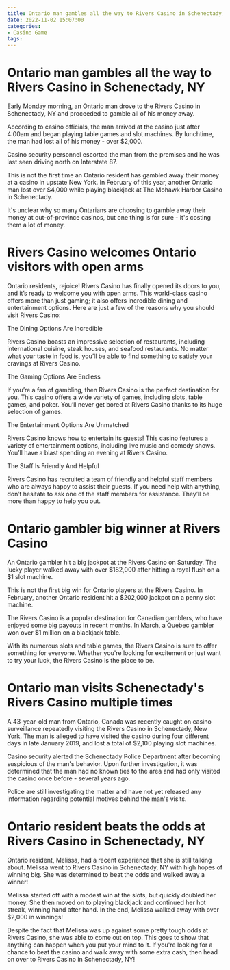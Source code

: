 ```yaml
---
title: Ontario man gambles all the way to Rivers Casino in Schenectady, NY
date: 2022-11-02 15:07:00
categories:
- Casino Game
tags:
---
```



#  Ontario man gambles all the way to Rivers Casino in Schenectady, NY

Early Monday morning, an Ontario man drove to the Rivers Casino in Schenectady, NY and proceeded to gamble all of his money away.

According to casino officials, the man arrived at the casino just after 4:00am and began playing table games and slot machines. By lunchtime, the man had lost all of his money - over $2,000.

Casino security personnel escorted the man from the premises and he was last seen driving north on Interstate 87.

This is not the first time an Ontario resident has gambled away their money at a casino in upstate New York. In February of this year, another Ontario man lost over $4,000 while playing blackjack at The Mohawk Harbor Casino in Schenectady.

It's unclear why so many Ontarians are choosing to gamble away their money at out-of-province casinos, but one thing is for sure - it's costing them a lot of money.

#  Rivers Casino welcomes Ontario visitors with open arms

Ontario residents, rejoice! Rivers Casino has finally opened its doors to you, and it’s ready to welcome you with open arms. This world-class casino offers more than just gaming; it also offers incredible dining and entertainment options. Here are just a few of the reasons why you should visit Rivers Casino:

The Dining Options Are Incredible

Rivers Casino boasts an impressive selection of restaurants, including international cuisine, steak houses, and seafood restaurants. No matter what your taste in food is, you’ll be able to find something to satisfy your cravings at Rivers Casino.

The Gaming Options Are Endless

If you’re a fan of gambling, then Rivers Casino is the perfect destination for you. This casino offers a wide variety of games, including slots, table games, and poker. You’ll never get bored at Rivers Casino thanks to its huge selection of games.

The Entertainment Options Are Unmatched

Rivers Casino knows how to entertain its guests! This casino features a variety of entertainment options, including live music and comedy shows. You’ll have a blast spending an evening at Rivers Casino.

The Staff Is Friendly And Helpful

Rivers Casino has recruited a team of friendly and helpful staff members who are always happy to assist their guests. If you need help with anything, don’t hesitate to ask one of the staff members for assistance. They’ll be more than happy to help you out.

#  Ontario gambler big winner at Rivers Casino

An Ontario gambler hit a big jackpot at the Rivers Casino on Saturday. The lucky player walked away with over $182,000 after hitting a royal flush on a $1 slot machine.

This is not the first big win for Ontario players at the Rivers Casino. In February, another Ontario resident hit a $202,000 jackpot on a penny slot machine.

The Rivers Casino is a popular destination for Canadian gamblers, who have enjoyed some big payouts in recent months. In March, a Quebec gambler won over $1 million on a blackjack table.

With its numerous slots and table games, the Rivers Casino is sure to offer something for everyone. Whether you're looking for excitement or just want to try your luck, the Rivers Casino is the place to be.

#  Ontario man visits Schenectady's Rivers Casino multiple times

A 43-year-old man from Ontario, Canada was recently caught on casino surveillance repeatedly visiting the Rivers Casino in Schenectady, New York. The man is alleged to have visited the casino during four different days in late January 2019, and lost a total of $2,100 playing slot machines.

Casino security alerted the Schenectady Police Department after becoming suspicious of the man's behavior. Upon further investigation, it was determined that the man had no known ties to the area and had only visited the casino once before - several years ago.

Police are still investigating the matter and have not yet released any information regarding potential motives behind the man's visits.

#  Ontario resident beats the odds at Rivers Casino in Schenectady, NY

Ontario resident, Melissa, had a recent experience that she is still talking about. Melissa went to Rivers Casino in Schenectady, NY with high hopes of winning big. She was determined to beat the odds and walked away a winner!

Melissa started off with a modest win at the slots, but quickly doubled her money. She then moved on to playing blackjack and continued her hot streak, winning hand after hand. In the end, Melissa walked away with over $2,000 in winnings!

Despite the fact that Melissa was up against some pretty tough odds at Rivers Casino, she was able to come out on top. This goes to show that anything can happen when you put your mind to it. If you're looking for a chance to beat the casino and walk away with some extra cash, then head on over to Rivers Casino in Schenectady, NY!